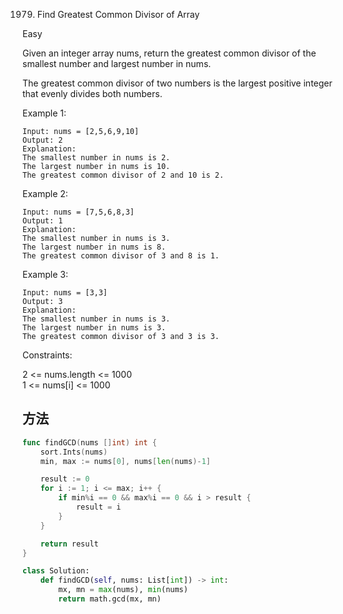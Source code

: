 1979. Find Greatest Common Divisor of Array


Easy

Given an integer array nums, return the greatest common divisor of the smallest number and largest number in nums.

The greatest common divisor of two numbers is the largest positive integer that evenly divides both numbers.

 

Example 1:

```
Input: nums = [2,5,6,9,10]
Output: 2
Explanation:
The smallest number in nums is 2.
The largest number in nums is 10.
The greatest common divisor of 2 and 10 is 2.
```

Example 2:

```
Input: nums = [7,5,6,8,3]
Output: 1
Explanation:
The smallest number in nums is 3.
The largest number in nums is 8.
The greatest common divisor of 3 and 8 is 1.
```

Example 3:

```
Input: nums = [3,3]
Output: 3
Explanation:
The smallest number in nums is 3.
The largest number in nums is 3.
The greatest common divisor of 3 and 3 is 3.
```

Constraints:

2 <= nums.length <= 1000   
1 <= nums[i] <= 1000


## 方法


```go
func findGCD(nums []int) int {
	sort.Ints(nums)
	min, max := nums[0], nums[len(nums)-1]

	result := 0
	for i := 1; i <= max; i++ {
		if min%i == 0 && max%i == 0 && i > result {
			result = i
		}
	}

	return result
}

```


```python
class Solution:
    def findGCD(self, nums: List[int]) -> int:
        mx, mn = max(nums), min(nums)
        return math.gcd(mx, mn)
```